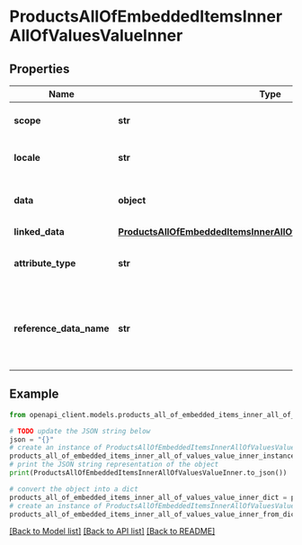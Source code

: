 # ProductsAllOfEmbeddedItemsInnerAllOfValuesValueInner


## Properties

Name | Type | Description | Notes
------------ | ------------- | ------------- | -------------
**scope** | **str** | &lt;a href&#x3D;&#39;api-reference.html#Channel&#39;&gt;Channel&lt;/a&gt; code of the product value | [optional] 
**locale** | **str** | &lt;a href&#x3D;&#39;api-reference.html#Locale&#39;&gt;Locale&lt;/a&gt; code of the product value | [optional] 
**data** | **object** | Product value. See &lt;a href&#x3D;&#39;/concepts/products.html#the-data-format&#39;&gt;the &#x60;data&#x60; format&lt;/a&gt; section for more details. | [optional] 
**linked_data** | [**ProductsAllOfEmbeddedItemsInnerAllOfValuesValueInnerLinkedData**](ProductsAllOfEmbeddedItemsInnerAllOfValuesValueInnerLinkedData.md) |  | [optional] 
**attribute_type** | **str** | The type of the value&#39;s attribute. See &lt;a href&#x3D;&#39;/concepts/catalog-structure.html#attribute&#39;&gt;type&lt;/a&gt; section for more details. | [optional] 
**reference_data_name** | **str** | Reference entity code when the attribute type is &#x60;akeneo_reference_entity&#x60; or &#x60;akeneo_reference_entity_collection&#x60; OR Asset family code when the attribute type is &#x60;pim_catalog_asset_collection&#x60; | [optional] 

## Example

```python
from openapi_client.models.products_all_of_embedded_items_inner_all_of_values_value_inner import ProductsAllOfEmbeddedItemsInnerAllOfValuesValueInner

# TODO update the JSON string below
json = "{}"
# create an instance of ProductsAllOfEmbeddedItemsInnerAllOfValuesValueInner from a JSON string
products_all_of_embedded_items_inner_all_of_values_value_inner_instance = ProductsAllOfEmbeddedItemsInnerAllOfValuesValueInner.from_json(json)
# print the JSON string representation of the object
print(ProductsAllOfEmbeddedItemsInnerAllOfValuesValueInner.to_json())

# convert the object into a dict
products_all_of_embedded_items_inner_all_of_values_value_inner_dict = products_all_of_embedded_items_inner_all_of_values_value_inner_instance.to_dict()
# create an instance of ProductsAllOfEmbeddedItemsInnerAllOfValuesValueInner from a dict
products_all_of_embedded_items_inner_all_of_values_value_inner_from_dict = ProductsAllOfEmbeddedItemsInnerAllOfValuesValueInner.from_dict(products_all_of_embedded_items_inner_all_of_values_value_inner_dict)
```
[[Back to Model list]](../README.md#documentation-for-models) [[Back to API list]](../README.md#documentation-for-api-endpoints) [[Back to README]](../README.md)


